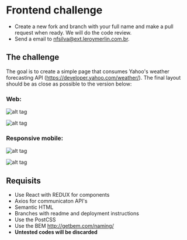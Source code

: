 # Frontend challenge

* Create a new fork and branch with your full name and make a pull request when ready. We will do the code review.
* Send a email to nfsilva@ext.leroymerlin.com.br.

## The challenge

The goal is to create a simple page that consumes Yahoo's weather forecasting API (https://developer.yahoo.com/weather/). The final layout should be as close as possible to the version below:

### Web:

![alt tag](https://raw.githubusercontent.com/francisconelson/weather/master/1.png)

![alt tag](https://raw.githubusercontent.com/francisconelson/weather/master/2.png)

### Responsive mobile:

![alt tag](https://raw.githubusercontent.com/francisconelson/weather/master/3.png)

![alt tag](https://raw.githubusercontent.com/francisconelson/weather/master/4.png)

## Requisits

* Use React with REDUX for components
* Axios for communicaton API's
* Semantic HTML
* Branches with readme and deployment instructions
* Use the PostCSS
* Use the BEM http://getbem.com/naming/ 
* **Untested codes will be discarded**